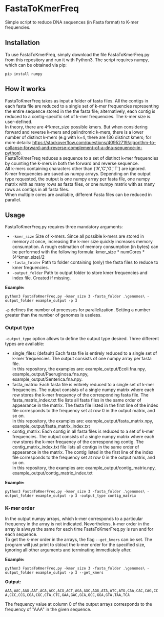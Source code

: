 # FastaToKmerFreq
Simple script to reduce DNA sequences (in Fasta format) to K-mer frequencies.
## Installation
To use FastaToKmerFreq, simply download the file FastaToKmerFreq.py from this repository and run it with Python3.
The script requires numpy, which can be obtained via pip:
```
pip install numpy
```
## How it works
FastaToKmerFreq takes as input a folder of fasta files. All the contigs in each fasta file are reduced to a single set of k-mer frequencies representing the entire sequence stored in the the fasta file; alternatively, each contig is reduced to a contig-specific set of k-mer frequencies. The k-mer size is user-defined.  
In theory, there are 4^kmer_size possible kmers. But when considering forward and reverse k-mers and palindromic k-mers, there is a lower number of distinct k-mers (e.g with k=4, there are 136 distinct kmers; for more details: https://stackoverflow.com/questions/40952719/algorithm-to-collapse-forward-and-reverse-complement-of-a-dna-sequence-in-python).  
FastaToKmerFreq reduces a sequence to a set of distinct k-mer frequencies by counting the k-mers in both the forward and reverse sequence.  
All k-mers containing characters other than {'A','C','G','T'} are ignored.  
K-mer frequencies are saved as numpy arrays. Depending on the output type requested, the output is one numpy array per fasta file, one numpy matrix with as many rows as fasta files, or one numpy matrix with as many rows as contigs in all fasta files.  
When multiple cores are available, different Fasta files can be reduced in parallel.
## Usage
FastaToKmerFreq.py requires three mandatory arguments:
- ```-kmer_size``` Size of k-mers. Since all possible k-mers are stored in memory at once, increasing the k-mer size quickly increases memory consumption. A rough estimation of memory consumption (in bytes) can be performed with the following formula: kmer_size * numCores * (4^kmer_size)/2
- ```-fasta_folder``` Path to folder containing (only) the fasta files to reduce to kmer frequencies.
- ```-output_folder``` Path to output folder to store kmer frequencies and index file. Created if missing.

**Example:**  

```python3 FastaToKmerFreq.py -kmer_size 3 -fasta_folder .\genomes\ -output_folder example_output -p 3``` 

```-p``` defines the number of processes for parallelization. Setting a number greater than the number of genomes is useless.  

### Output type  
```-output_type``` option allows to define the output type desired. Three different types are available:
- single_files: (default) Each fasta file is entirely reduced to a single set of k-mer frequencies. The output consists of one numpy array per fasta file.  
In this repository, the examples are: example_output/Ecoli.fna.npy, example_output/Paeruginosa.fna.npy, example_output/Senterica.fna.npy.
- fasta_matrix: Each fasta file is entirely reduced to a single set of k-mer frequencies. The output consists of a single numpy matrix where each row stores the k-mer frequency of the corresponding fasta file. The fasta_matrix_index.txt file lists all fasta files in the same order of appearance in the matrix. The fasta file listed in the first line of the index file corresponds to the frequency set at row 0 in the output matrix, and so on.  
In this repository, the examples are: example_output/fasta_matrix.npy, example_output/fasta_matrix_index.txt
- contig_matrix: Each contig in all fasta files is reduced to a set of k-mer frequencies. The output consists of a single numpy matrix where each row stores the k-mer frequency of the corresponding contig. The contig_matrix_index.txt file lists all contigs in the same order of appearance in the matrix. The contig listed in the first line of the index file corresponds to the frequency set at row 0 in the output matrix, and so on.  
In this repository, the examples are: example_output/contig_matrix.npy, example_output/contig_matrix_index.txt

**Example:**  

```python3 FastaToKmerFreq.py -kmer_size 3 -fasta_folder .\genomes\ -output_folder example_output -p 3 -output_type contig_matrix``` 

### K-mer order
In the output numpy arrays, which k-mer corresponds to a particular frequency in the array is not indicated. Nevertheless, k-mer order in the array is always the same for each time FastaToKmerFreq.py is run and for each sequence.  
To get the k-mer order in the arrays, the flag ```--get_kmers``` can be set. The program will just print to stdout the k-mer order for the specified size, ignoring all other arguments and terminating immediately after. 

**Example:**  

```python3 FastaToKmerFreq.py -kmer_size 3 -fasta_folder .\genomes\ -output_folder example_output -p 3 --get_kmers```  

**Output:**  

```AAA,AAC,AAG,AAT,ACA,ACC,ACG,ACT,AGA,AGC,AGG,ATA,ATC,ATG,CAA,CAC,CAG,CCA,CCC,CCG,CGA,CGC,CTA,CTC,GAA,GAC,GCA,GCC,GGA,GTA,TAA,TCA```  

The frequency value at column 0 of the output arrays corresponds to the frequency of "AAA" in the given sequence.
